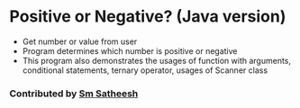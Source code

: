# Positive or Negative? (Java version)
* Get number or value from user <br/>
* Program determines which number is positive or negative <br />
* This program also demonstrates the usages of function with arguments, conditional statements, ternary operator, usages of Scanner class <br />

### Contributed by [Sm Satheesh](https://github.com/smsatheesh)
